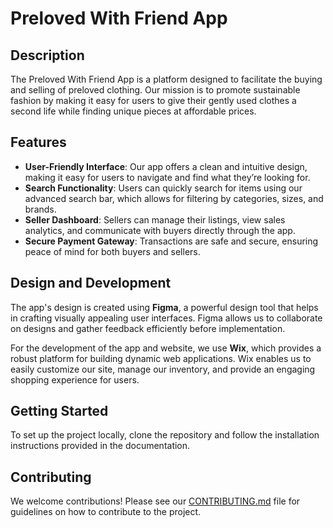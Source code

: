# Preloved With Friend App

## Description
The Preloved With Friend App is a platform designed to facilitate the buying and selling of preloved clothing. Our mission is to promote sustainable fashion by making it easy for users to give their gently used clothes a second life while finding unique pieces at affordable prices.

## Features
- **User-Friendly Interface**: Our app offers a clean and intuitive design, making it easy for users to navigate and find what they’re looking for.
- **Search Functionality**: Users can quickly search for items using our advanced search bar, which allows for filtering by categories, sizes, and brands.
- **Seller Dashboard**: Sellers can manage their listings, view sales analytics, and communicate with buyers directly through the app.
- **Secure Payment Gateway**: Transactions are safe and secure, ensuring peace of mind for both buyers and sellers.

## Design and Development
The app's design is created using **Figma**, a powerful design tool that helps in crafting visually appealing user interfaces. Figma allows us to collaborate on designs and gather feedback efficiently before implementation.

For the development of the app and website, we use **Wix**, which provides a robust platform for building dynamic web applications. Wix enables us to easily customize our site, manage our inventory, and provide an engaging shopping experience for users.

## Getting Started
To set up the project locally, clone the repository and follow the installation instructions provided in the documentation.

## Contributing
We welcome contributions! Please see our [CONTRIBUTING.md](CONTRIBUTING.md) file for guidelines on how to contribute to the project.
